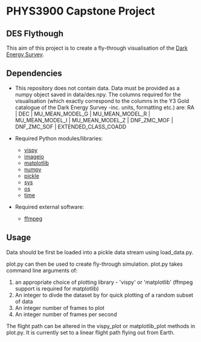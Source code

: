 # PHYS3900 Capstone Project
## DES Flythough 

This aim of this project is to create a fly-through visualisation of the [Dark Energy Survey](https://www.darkenergysurvey.org/the-des-project/overview/). 


## Dependencies
* This repository does not contain data. Data must be provided as a numpy object saved in data/des.npy. The columns required for the visualisation (which exactly correspond to the columns in the Y3 Gold catalogue of the Dark Energy Survey -inc. units, formatting etc.) are: 
RA | DEC | MU_MEAN_MODEL_G | MU_MEAN_MODEL_R | MU_MEAN_MODEL_I | MU_MEAN_MODEL_Z | DNF_ZMC_MOF | DNF_ZMC_SOF | EXTENDED_CLASS_COADD

* Required Python modules/libraries: 
  - [vispy](http://vispy.org/)
  - [imageio](https://pypi.org/project/imageio/)
  - [matplotlib](https://matplotlib.org/index.html)
  - [numpy](http://www.numpy.org/)
  - [pickle](https://docs.python.org/2/library/pickle.html)
  - [sys](https://docs.python.org/3/library/sys.html)
  - [os](https://docs.python.org/3/library/os.html)
  - [time](https://docs.python.org/3/library/time.html)

* Required external software: 
    - [ffmpeg](https://www.ffmpeg.org/)

## Usage
Data should be first be loaded into a pickle data stream using load_data.py. 

plot.py can then be used to create fly-through simulation. plot.py takes command line arguments of: 
1. an appropriate choice of plotting library - 'vispy' or 'matplotlib' (ffmpeg support is required for matplotlib)
2. An integer to divde the dataset by for quick plotting of a random subset of data
3. An integer number of frames to plot
3. An integer number of frames per second

The flight path can be altered in the vispy_plot or matplotlib_plot methods in plot.py. It is currently set to a linear flight path flying out from Earth. 
